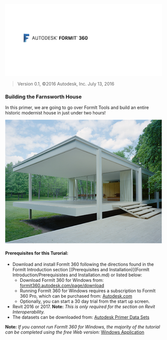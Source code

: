 ![](./images/b5030b43-df24-4259-ad6a-94bcad61bc78.png)

> Version 0.1, ©2016 Autodesk, Inc. July 13, 2016

### Building the Farnsworth House

In this primer, we are going to go over FormIt Tools and build an entire historic modernist house in just under two hours!

![](./images/49e004f3-d500-4890-9188-e8a87c1e396a-2.png)

#### Prerequisites for this Turorial:
- Download and install FormIt 360 following the directions found in the FormIt Introduction section [(Prerequisites and Installation)](FormIt Introduction/Prerequisistes and Installation.md) or listed below:
    - Download FormIt 360 for Windows from: [formit360.autodesk.com\/page\/download](http://formit360.autodesk.com/page/download)
    - Running FormIt 360 for Windows requires a subscription to FormIt 360 Pro, which can be purchased from: [Autodesk.com](http://www.autodesk.com/store/products/formit-360-pro)
    - Optionally, you can start a 30 day trial from the start up screen.
- Revit 2016 or 2017. **Note:** *This is only required for the section on Revit Interoperability.*
- The datasets can be downloaded from: [Autodesk Primer Data Sets](https://autodesk.app.box.com/s/thavswirrbflit27rbqzl26ljj7fu1uv) 

**Note:** *If you cannot run FormIt 360 for Windows, the majority of the tutorial can be completed using the free Web version:* [Windows Application](http://formit360.autodesk.com/app)

